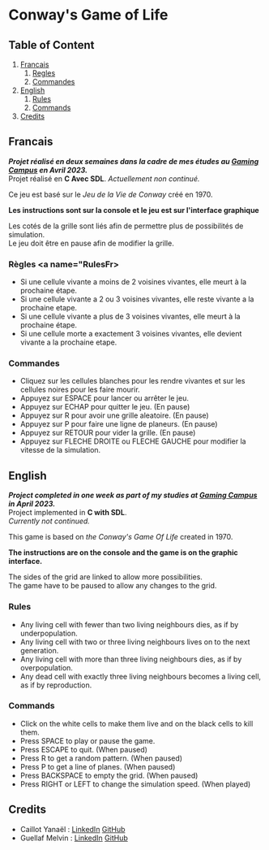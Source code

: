 # Conway's Game of Life

## Table of Content

1. [Francais](#Francais)
   1. [Regles](#RulesFR)
   2. [Commandes](#ComFr)
2. [English](#Anglais)
   1. [Rules](#RulesEn)
   2. [Commands](#ComEn)
3. [Credits](#Credits)

## Francais <a name="Francais"></a>

***Projet réalisé en deux semaines dans la cadre de mes études au [Gaming Campus](https://gamingcampus.fr) en Avril 2023.***  
Projet réalisé en **C Avec SDL**. 
*Actuellement non continué.*  

Ce jeu est basé sur le *Jeu de la Vie de Conway* créé en 1970.  

**Les instructions sont sur la console et le jeu est sur l'interface graphique**

Les cotés de la grille sont liés afin de permettre plus de possibilités de simulation.  
Le jeu doit être en pause afin de modifier la grille.

### Règles <a name="RulesFr></a>

- Si une cellule vivante a moins de 2 voisines vivantes, elle meurt à la prochaine étape.
- Si une cellule vivante a 2 ou 3 voisines vivantes, elle reste vivante a la prochaine etape.
- Si une cellule vivante a plus de 3 voisines vivantes, elle meurt à la prochaine étape.
- Si une cellule morte a exactement 3 voisines vivantes, elle devient vivante a la prochaine etape.

### Commandes <a name="ComFr"></a>

- Cliquez sur les cellules blanches pour les rendre vivantes et sur les cellules noires pour les faire mourir.
- Appuyez sur ESPACE pour lancer ou arrêter le jeu. 
- Appuyez sur ECHAP pour quitter le jeu. (En pause)
- Appuyez sur R pour avoir une grille aleatoire. (En pause)
- Appuyez sur P pour faire une ligne de planeurs. (En pause)
- Appuyez sur RETOUR pour vider la grille. (En pause)
- Appuyez sur FLECHE DROITE ou FLECHE GAUCHE pour modifier la vitesse de la simulation.


## English <a name="Anglais"></a>

***Project completed in one week as part of my studies at [Gaming Campus](https://gamingcampus.fr) in April 2023.***  
Project implemented in **C with SDL**.  
*Currently not continued.*


This game is based on *the Conway's Game Of Life* created in 1970.

**The instructions are on the console and the game is on the graphic interface.**

The sides of the grid are linked to allow more possibilities.  
The game have to be paused to allow any changes to the grid.  

### Rules <a name="RulesEn"></a>

- Any living cell with fewer than two living neighbours dies, as if by underpopulation.
- Any living cell with two or three living neighbours lives on to the next generation.
- Any living cell with more than three living neighbours dies, as if by overpopulation.
- Any dead cell with exactly three living neighbours becomes a living cell, as if by reproduction.

### Commands <a name="ComEn"></a>

- Click on the white cells to make them live and on the black cells to kill them.
- Press SPACE to play or pause the game.
- Press ESCAPE to quit. (When paused)
- Press R to get a random pattern. (When paused)
- Press P to get a line of planes. (When paused)
- Press BACKSPACE to empty the grid. (When paused)
- Press RIGHT or LEFT to change the simulation speed. (When played)




## Credits <a name="Credits"></a>

* Caillot Yanaël : [LinkedIn](https://www.linkedin.com/in/ycaillot/) [GitHub](https://github.com/Dranemo)
* Guellaf Melvin : [LinkedIn](https://www.linkedin.com/in/melvin-guellaff-353628202/) [GitHub](https://github.com/MGuellaf)
